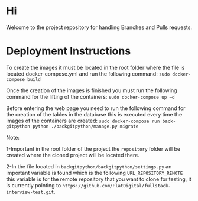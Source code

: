 # Hi

Welcome to the project repository for handling Branches and Pulls requests.

# Deployment Instructions

To create the images it must be located in the root folder where the file is located docker-compose.yml and run the following command:
`sudo docker-compose build`

Once the creation of the images is finished you must run the following command for the lifting of the containers:
`sudo docker-compose up –d` 

Before entering the web page you need to run the following command for the creation of the tables in the database this is executed every time the images of the containers are created:
`sudo docker-compose run back-gitpython python ./backgitpython/manage.py migrate`


Note: 

1-Important in the root folder of the project the `repository` folder will be created where the cloned project will be located there.

2-In the file located in `backgitpython/backgitpython/settings.py` an important variable is found which is the following `URL_REPOSITORY_REMOTE` this variable is for the remote repository that you want to clone for testing, it is currently pointing to `https://github.com/FlatDigital/fullstack-interview-test.git`.
